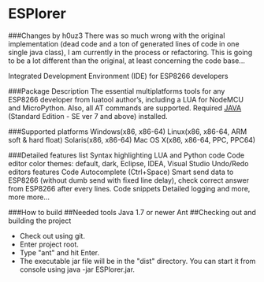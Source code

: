 ESPlorer
========

###Changes by h0uz3
There was so much wrong with the original implementation (dead code and a ton of generated lines of code in one single java class), I am currently in the process or refactoring.
This is going to be a lot different than the original, at least concerning the code base...

Integrated Development Environment (IDE) for ESP8266 developers

###Package Description
The essential multiplatforms tools for any ESP8266 developer from luatool author’s, including a LUA for NodeMCU and MicroPython. Also, all AT commands are supported.
Required [JAVA](http://java.com/download) (Standard Edition - SE ver 7 and above) installed.

###Supported platforms
Windows(x86, x86-64)
Linux(x86, x86-64, ARM soft & hard float)
Solaris(x86, x86-64)
Mac OS X(x86, x86-64, PPC, PPC64)

###Detailed features list
Syntax highlighting LUA and Python code
Code editor color themes: default, dark, Eclipse, IDEA, Visual Studio
Undo/Redo editors features
Code Autocomplete (Ctrl+Space)
Smart send data to ESP8266 (without dumb send with fixed line delay), check correct answer from ESP8266 after every lines.
Code snippets
Detailed logging
and more, more more…

###How to build
##Needed tools
Java 1.7 or newer
Ant
##Checking out and building the project
- Check out using git.
- Enter project root.
- Type "ant" and hit Enter.
- The executable jar file will be in the "dist" directory. You can start it from console using java -jar ESPlorer.jar.